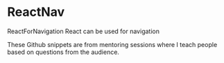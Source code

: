# ReactNav
ReactForNavigation
React can be used for navigation


These Github snippets are from mentoring sessions where I teach people based on questions from the audience.
